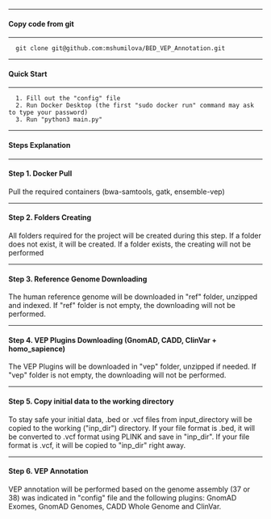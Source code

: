 _____________________________________________________________________________________________
#### Copy code from git
_____________________________________________________________________________________________

      git clone git@github.com:mshumilova/BED_VEP_Annotation.git

_____________________________________________________________________________________________
#### Quick Start
_____________________________________________________________________________________________
      1. Fill out the "config" file
      2. Run Docker Desktop (the first "sudo docker run" command may ask to type your password)
      3. Run "python3 main.py"
_____________________________________________________________________________________________
#### Steps Explanation
_____________________________________________________________________________________________
#### Step 1. Docker Pull
Pull the required containers (bwa-samtools, gatk, ensemble-vep)
_____________________________________________________________________________________________
#### Step 2. Folders  Creating 
All folders required for the project will be created during this step.
If a folder does not exist, it will be created.
If a folder exists, the creating will not be performed
_____________________________________________________________________________________________
#### Step 3. Reference Genome Downloading 
The human reference genome will be downloaded in "ref" folder, unzipped and indexed.
If "ref" folder is not empty, the downloading will not be performed.
_____________________________________________________________________________________________
#### Step 4. VEP Plugins Downloading (GnomAD, CADD, ClinVar + homo_sapience)
The VEP Plugins will be downloaded in "vep" folder, unzipped if needed.
If "vep" folder is not empty, the downloading will not be performed.
_____________________________________________________________________________________________
#### Step 5. Copy initial data to the working directory
To stay safe your initial data, .bed or .vcf files from input_directory will be copied to the working ("inp_dir") directory.
If your file format is .bed, it will be converted to .vcf format using PLINK and save in "inp_dir".
If your file format is .vcf, it will be copied to "inp_dir" right away.
_____________________________________________________________________________________________
#### Step 6. VEP Annotation 
VEP annotation will be performed based on the genome assembly (37 or 38) was indicated in "config" file and the following plugins:
GnomAD Exomes, GnomAD Genomes, CADD Whole Genome and ClinVar.
